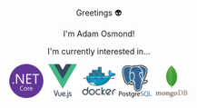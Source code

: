 <p align="center">Greetings 👽</p>
<p align="center">I'm Adam Osmond!</p>
<p align="center">I'm currently interested in...</p>
<p align="center">
    <img src="https://raw.githubusercontent.com/devicons/devicon/master/icons/dotnetcore/dotnetcore-original.svg" alt="dotnet" width="60" height="60" />
    <img src="https://raw.githubusercontent.com/devicons/devicon/master/icons/vuejs/vuejs-original-wordmark.svg" alt="vuejs" width="60" height="60" />
    <img src="https://raw.githubusercontent.com/devicons/devicon/master/icons/docker/docker-original-wordmark.svg" alt="docker" width="60" height="60" />
    <img src="https://raw.githubusercontent.com/devicons/devicon/master/icons/postgresql/postgresql-original-wordmark.svg" alt="docker" width="60" height="60" />
    <img src="https://raw.githubusercontent.com/devicons/devicon/master/icons/mongodb/mongodb-original-wordmark.svg" alt="docker" width="60" height="60" />
</p>

<!-- <br />
<div align="center">
    <a href="#" alt="Adam Osmond's most used languages">
        <img src="https://github-readme-stats.vercel.app/api/top-langs/?username=mastodonus&theme=tokyonight&show_icons=true" />
    </a>
</div> -->